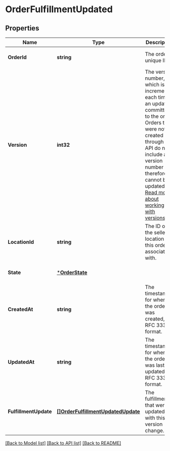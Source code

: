 # OrderFulfillmentUpdated

## Properties

 Name                  | Type                                                                    | Description                                                                                                                                                                                                                                                                                                                 | Notes                        
-----------------------|-------------------------------------------------------------------------|-----------------------------------------------------------------------------------------------------------------------------------------------------------------------------------------------------------------------------------------------------------------------------------------------------------------------------|------------------------------
 **OrderId**           | **string**                                                              | The order&#x27;s unique ID.                                                                                                                                                                                                                                                                                                 | [optional] [default to null] 
 **Version**           | **int32**                                                               | The version number, which is incremented each time an update is committed to the order. Orders that were not created through the API do not include a version number and therefore cannot be updated.  [Read more about working with versions.](https://developer.squareup.com/docs/orders-api/manage-orders#update-orders) | [optional] [default to null] 
 **LocationId**        | **string**                                                              | The ID of the seller location that this order is associated with.                                                                                                                                                                                                                                                           | [optional] [default to null] 
 **State**             | [***OrderState**](OrderState.md)                                        |                                                                                                                                                                                                                                                                                                                             | [optional] [default to null] 
 **CreatedAt**         | **string**                                                              | The timestamp for when the order was created, in RFC 3339 format.                                                                                                                                                                                                                                                           | [optional] [default to null] 
 **UpdatedAt**         | **string**                                                              | The timestamp for when the order was last updated, in RFC 3339 format.                                                                                                                                                                                                                                                      | [optional] [default to null] 
 **FulfillmentUpdate** | [**[]OrderFulfillmentUpdatedUpdate**](OrderFulfillmentUpdatedUpdate.md) | The fulfillments that were updated with this version change.                                                                                                                                                                                                                                                                | [optional] [default to null] 

[[Back to Model list]](../README.md#documentation-for-models) [[Back to API list]](../README.md#documentation-for-api-endpoints) [[Back to README]](../README.md)

